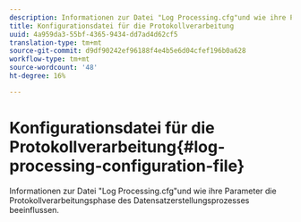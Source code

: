 ```yaml
---
description: Informationen zur Datei "Log Processing.cfg"und wie ihre Parameter die Protokollverarbeitungsphase des Datensatzerstellungsprozesses beeinflussen.
title: Konfigurationsdatei für die Protokollverarbeitung
uuid: 4a959da3-55bf-4365-9434-dd7ad4d62cf5
translation-type: tm+mt
source-git-commit: d9df90242ef96188f4e4b5e6d04cfef196b0a628
workflow-type: tm+mt
source-wordcount: '48'
ht-degree: 16%

---
```



# Konfigurationsdatei für die Protokollverarbeitung{#log-processing-configuration-file}

Informationen zur Datei &quot;Log Processing.cfg&quot;und wie ihre Parameter die Protokollverarbeitungsphase des Datensatzerstellungsprozesses beeinflussen.

